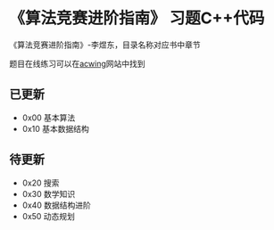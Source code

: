 # 《算法竞赛进阶指南》 习题C++代码

《算法竞赛进阶指南》-李煜东，目录名称对应书中章节

题目在线练习可以在[acwing](https://www.acwing.com/)网站中找到

## 已更新

- 0x00 基本算法
- 0x10 基本数据结构

## 待更新

- 0x20 搜索
- 0x30 数学知识
- 0x40 数据结构进阶
- 0x50 动态规划



